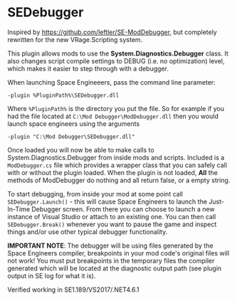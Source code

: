 # SEDebugger
Inspired by https://github.com/leftler/SE-ModDebugger, but completely rewritten for the new VRage.Scripting system. 

This plugin allows mods to use the **System.Diagnostics.Debugger** class. It also changes script compile settings to DEBUG (i.e. no optimization) level, which makes it easier to step through with a debugger.

When launching Space Engineeers, pass the command line parameter:

    -plugin %PluginPath%\SEDebugger.dll
  
Where `%PluginPath%` is the directory you put the file. So for example if you had the file located at `C:\Mod Debugger\ModDebugger.dll` then you would launch space engineers using the arguments

    -plugin "C:\Mod Debugger\SEDebugger.dll"

Once loaded you will now be able to make calls to System.Diagnostics.Debugger from inside mods and scripts. Included is a `ModDebugger.cs` file which provides a wrapper class that you can safely call with or without the plugin loaded. When the plugin is not loaded, **All** the methods of ModDebugger do nothing and all return false, or a empty string.

To start debugging, from inside your mod at some point call `SEDebugger.Launch()` - this will cause Space Engineers to launch the Just-In-Time Debugger screen. From there you can choose to launch a new instance of Visual Studio or attach to an existing one. You can then call `SEDebugger.Break()` whenever you want to pause the game and inspect things and/or use other typical debugger functionality.

**IMPORTANT NOTE**: The debugger will be using files generated by the Space Engineers compiler, breakpoints in your mod code's original files will not work! You must put breakpoints in the temporary files the compiler generated which will be located at the diagnostic output path (see plugin output in SE log for what it is).

Verified working in SE1.189/VS2017/.NET4.6.1
